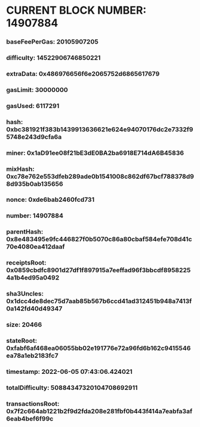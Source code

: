 # CURRENT BLOCK NUMBER: 14907884

### baseFeePerGas: 20105907205
### difficulty: 14522906746850221
### extraData: 0x486976656f6e2065752d6865617679
### gasLimit: 30000000
### gasUsed: 6117291
### hash: 0xbc381921f383b1439913636621e624e94070176dc2e7332f95748e243d9cfa6a
### miner: 0x1aD91ee08f21bE3dE0BA2ba6918E714dA6B45836
### mixHash: 0xc78e762e553dfeb289ade0b1541008c862df67bcf788378d98d935b0ab135656
### nonce: 0xde6bab2460fcd731
### number: 14907884
### parentHash: 0x8e483495e9fc446827f0b5070c86a80cbaf584efe708d41c70e4080ea412daaf
### receiptsRoot: 0x0859cbdfc8901d27df1f897915a7eeffad96f3bbcdf89582254a1b4ed95a0492
### sha3Uncles: 0x1dcc4de8dec75d7aab85b567b6ccd41ad312451b948a7413f0a142fd40d49347
### size: 20466
### stateRoot: 0xfabf6af468ea06055bb02e191776e72a96fd6b162c9415546ea78a1eb2183fc7
### timestamp: 2022-06-05 07:43:06.424021
### totalDifficulty: 50884347320104708692911
### transactionsRoot: 0x7f2c664ab1221b2f9d2fda208e281fbf0b443f414a7eabfa3af6eab4bef6f99c
